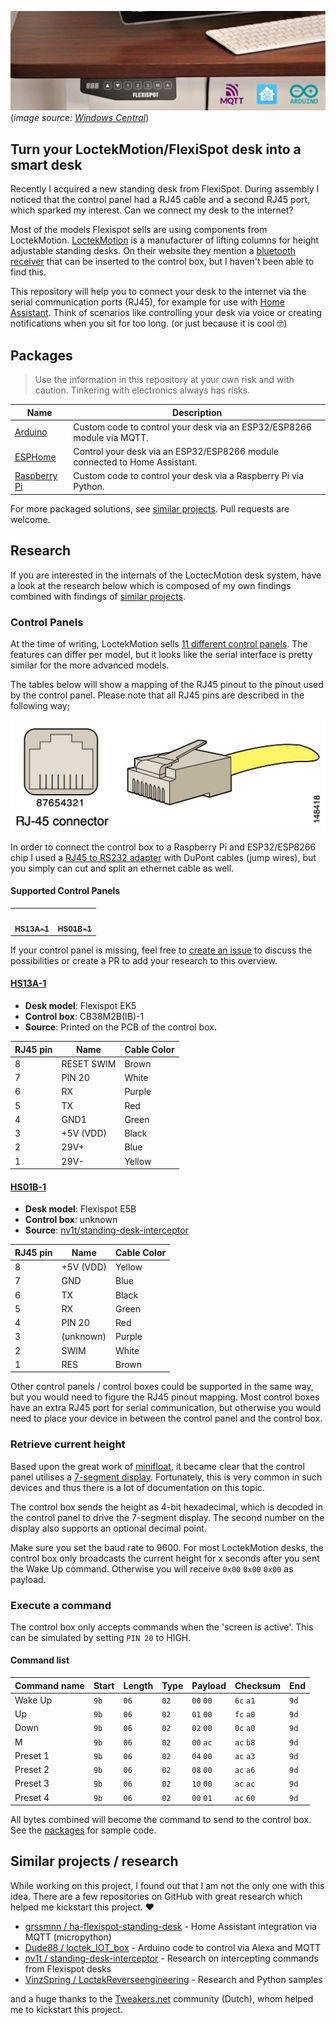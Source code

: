 ![Flexispot Desk with automation logos](images/header.png)
(*image source: [Windows Central](https://www.windowscentral.com/flexispot-e5-standing-desk-review)*)

## Turn your LoctekMotion/FlexiSpot desk into a smart desk

Recently I acquired a new standing desk from FlexiSpot. During assembly I noticed that the control panel had a RJ45 cable and a second RJ45 port, which sparked my interest. Can we connect my desk to the internet?

Most of the models Flexispot sells are using components from LoctekMotion. [LoctekMotion](https://www.loctekmotion.com/) is a manufacturer of lifting columns for height adjustable standing desks. On their website they mention a [bluetooth receiver](https://www.loctekmotion.com/shop/accessories/bt-desk-app/) that can be inserted to the control box, but I haven't been able to find this.

This repository will help you to connect your desk to the internet via the serial communication ports (RJ45), for example for use with [Home Assistant](https://www.home-assistant.io/). Think of scenarios like controlling your desk via voice or creating notifications when you sit for too long.
(or just because it is cool 🤓)

## Packages

> Use the information in this repository at your own risk and with caution. Tinkering with electronics always has risks.

| Name                                  | Description                                                                |
| ------------------------------------- | -------------------------------------------------------------------------- |
| [Arduino](packages/arduino)           | Custom code to control your desk via an ESP32/ESP8266 module via MQTT.     |
| [ESPHome](packages/esphome)           | Control your desk via an ESP32/ESP8266 module connected to Home Assistant. |
| [Raspberry Pi](packages/raspberry-pi) | Custom code to control your desk via a Raspberry Pi via Python.            |

For more packaged solutions, see [similar projects](#similar-projects--research). Pull requests are welcome.

## Research

If you are interested in the internals of the LoctecMotion desk system, have a look at the research below which is composed of my own findings combined with findings of [similar projects](#similar-projects--research).

### Control Panels

At the time of writing, LoctekMotion sells [11 different control panels](https://www.loctekmotion.com/product/control-panel/). The features can differ per model, but it looks like the serial interface is pretty similar for the more advanced models.

The tables below will show a mapping of the RJ45 pinout to the pinout used by the control panel. Please note that all RJ45 pins are described in the following way;

![RJ-45 connector layout](images/RJ-45_connector.jpg)

In order to connect the control box to a Raspberry Pi and ESP32/ESP8266 chip I used a [RJ45 to RS232 adapter](https://www.allekabels.nl/rs232-kabel/4568/1041186/rj45-naar-rs232.html) with DuPont cables (jump wires), but you simply can cut and split an ethernet cable as well.

#### Supported Control Panels
<!-- prettier-ignore-start -->
<!-- markdownlint-disable -->
<table>
  <tr>
    <td align="center"><a href="#hs13a-1"><img src="https://www.loctekmotion.com/wp-content/uploads/2019/03/HS13A-1-control-panel.jpg" width="180px;" alt=""/><br /><sub><b>HS13A-1</b></sub></a><br /></td>
    <td align="center"><a href="#hs01b-1"><img src="https://www.loctekmotion.com/wp-content/uploads/2019/02/HS01B-1-control-panel.jpg" width="180px;" alt=""/><br /><sub><b>HS01B-1</b></sub></a><br /></td>
  </tr>
</table>
<!-- markdownlint-enable -->
<!-- prettier-ignore-end -->

If your control panel is missing, feel free to [create an issue](https://github.com/iMicknl/LoctekMotion_IoT/issues/new) to discuss the possibilities or create a PR to add your research to this overview.  

#### [HS13A-1](https://www.loctekmotion.com/shop/control-panel/hs13a-1/)

- **Desk model**: Flexispot EK5
- **Control box**: CB38M2B(IB)-1
- **Source**: Printed on the PCB of the control box.
  
| RJ45 pin | Name       | Cable Color |
| -------- | ---------- | ----------- |
| 8        | RESET SWIM | Brown       |
| 7        | PIN 20     | White       |
| 6        | RX         | Purple      |
| 5        | TX         | Red         |
| 4        | GND1       | Green       |
| 3        | +5V (VDD)  | Black       |
| 2        | 29V+       | Blue        |
| 1        | 29V-       | Yellow      |

#### [HS01B-1](https://www.loctekmotion.com/shop/control-panel/hs05a-1/)

- **Desk model**: Flexispot E5B
- **Control box**: unknown
- **Source**: [nv1t/standing-desk-interceptor](https://github.com/nv1t/standing-desk-interceptor)
  
| RJ45 pin | Name      | Cable Color |
| -------- | --------- | ----------- |
| 8        | +5V (VDD) | Yellow      |
| 7        | GND       | Blue        |
| 6        | TX        | Black       |
| 5        | RX        | Green       |
| 4        | PIN 20    | Red         |
| 3        | (unknown) | Purple      |
| 2        | SWIM      | White       |
| 1        | RES       | Brown       |


Other control panels / control boxes could be supported in the same way, but you would need to figure the RJ45 pinout mapping. Most control boxes have an extra RJ45 port for serial communication, but otherwise you would need to place your device in between the control panel and the control box.

### Retrieve current height

Based upon the great work of [minifloat](https://www.mikrocontroller.net/topic/493524), it became clear that the control panel utilises a [7-segment display](https://en.wikipedia.org/wiki/Seven-segment_display). Fortunately, this is very common in such devices and thus there is a lot of documentation on this topic. 

The control box sends the height as 4-bit hexadecimal, which is decoded in the control panel to drive the 7-segment display. The second number on the display also supports an optional decimal point.

Make sure you set the baud rate to 9600. For most LoctekMotion desks, the control box only broadcasts the current height for x seconds after you sent the Wake Up command. Otherwise you will receive `0x00` `0x00` `0x00` as payload.

### Execute a command

The control box only accepts commands when the 'screen is active'. This can be simulated by setting `PIN 20` to HIGH.

#### Command list

| Command name | Start | Length | Type | Payload   | Checksum  | End  |
| ------------ | ----- | ------ | ---- | --------- | --------- | ---- |
| Wake Up      | `9b`  | `06`   | `02` | `00` `00` | `6c` `a1` | `9d` |
| Up           | `9b`  | `06`   | `02` | `01` `00` | `fc` `a0` | `9d` |
| Down         | `9b`  | `06`   | `02` | `02` `00` | `0c` `a0` | `9d` |
| M            | `9b`  | `06`   | `02` | `00` `ac` | `ac` `b8` | `9d` |
| Preset 1     | `9b`  | `06`   | `02` | `04` `00` | `ac` `a3` | `9d` |
| Preset 2     | `9b`  | `06`   | `02` | `08` `00` | `ac` `a6` | `9d` |
| Preset 3     | `9b`  | `06`   | `02` | `10` `00` | `ac` `ac` | `9d` |
| Preset 4     | `9b`  | `06`   | `02` | `00` `01` | `ac` `60` | `9d` |

All bytes combined will become the command to send to the control box. See the [packages](#packages) for sample code.

## Similar projects / research

While working on this project, I found out that I am not the only one with this idea. There are a few repositories on GitHub with great research which helped me kickstart this project. ❤️

- [grssmnn / ha-flexispot-standing-desk](https://github.com/grssmnn/ha-flexispot-standing-desk) - Home Assistant integration via MQTT (micropython)
- [Dude88 / loctek_IOT_box](https://github.com/Dude88/loctek_IOT_box) - Arduino code to control via Alexa and MQTT 
- [nv1t / standing-desk-interceptor](https://github.com/nv1t/standing-desk-interceptor) - Research on intercepting commands from Flexispot desks
- [VinzSpring / LoctekReverseengineering](https://github.com/VinzSpring/LoctekReverseengineering#assumptions) - Research and Python samples

and a huge thanks to the [Tweakers.net](https://gathering.tweakers.net) community (Dutch), whom helped me to kickstart this project.
